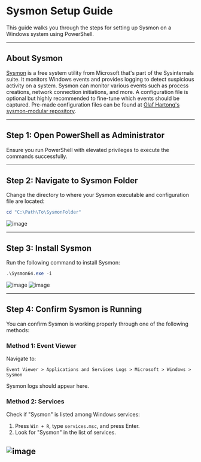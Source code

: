 # Sysmon Setup Guide

This guide walks you through the steps for setting up Sysmon on a Windows system using PowerShell.

---

## About Sysmon

[Sysmon](https://learn.microsoft.com/en-us/sysinternals/downloads/sysmon) is a free system utility from Microsoft that's part of the Sysinternals suite. It monitors Windows events and provides logging to detect suspicious activity on a system. Sysmon can monitor various events such as process creations, network connection initiations, and more. A configuration file is optional but highly recommended to fine-tune which events should be captured. Pre-made configuration files can be found at [Olaf Hartong's sysmon-modular repository](https://github.com/olafhartong/sysmon-modular).

--- 

## Step 1: Open PowerShell as Administrator

Ensure you run PowerShell with elevated privileges to execute the commands successfully.

---

## Step 2: Navigate to Sysmon Folder

Change the directory to where your Sysmon executable and configuration file are located:

```powershell
cd "C:\Path\To\SysmonFolder"
```
![image](https://github.com/user-attachments/assets/03eca1ac-10db-4d0c-a244-206afe364da0)

---

## Step 3: Install Sysmon

Run the following command to install Sysmon:

```powershell
.\Sysmon64.exe -i
```
![image](https://github.com/user-attachments/assets/bf990d63-f486-4900-815e-4abe8fc71bfd)
![image](https://github.com/user-attachments/assets/d7b9afd1-529c-4f27-8300-f290c1db1caa)

---

## Step 4: Confirm Sysmon is Running

You can confirm Sysmon is working properly through one of the following methods:

### Method 1: Event Viewer
Navigate to:

```
Event Viewer > Applications and Services Logs > Microsoft > Windows > Sysmon
```

Sysmon logs should appear here.

### Method 2: Services
Check if "Sysmon" is listed among Windows services:

1. Press `Win + R`, type `services.msc`, and press Enter.
2. Look for "Sysmon" in the list of services.

![image](https://github.com/user-attachments/assets/6a20dba5-c20b-4ce2-910f-a3f484512249)
---
